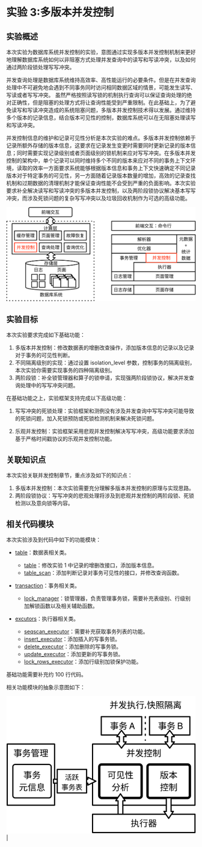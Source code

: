 # 实验 3:多版本并发控制

## 实验概述

本次实验为数据库系统并发控制的实验，意图通过实现多版本并发控制机制来更好地理解数据库系统如何以非阻塞方式处理并发查询中的读写和写读冲突，以及如何通过两阶段锁处理写写冲突。

并发查询处理是数据库系统维持高效率、高性能运行的必要条件。但是在并发查询处理中不可避免地会遇到不同事务同时访问相同数据区域的情景，可能发生读写、写读或者写写冲突。
虽然严格按照读写锁的机制执行查询可以保证查询处理的绝对正确性，但是阻塞的处理方式将让查询性能受到严重限制。在此基础上，为了避免读写和写读冲突造成的系统阻塞问题，多版本并发控制技术得以发展。通过维持多个版本的记录信息，结合版本可见性的控制，数据库系统可以在无阻塞处理读写和写读冲突。

并发控制信息的维护和记录可见性分析是本次实验的难点。多版本并发控制依赖于记录所额外存储的版本信息，这要求在记录发生变更时需要同时更新记录的版本信息；同时需要实现记录级别或者页面级别的锁机制来应对写写冲突。在多版本并发控制的架构中，单个记录可以同时维持多个不同的版本来应对不同的事务上下文环境，读取的效率一方面要求系统能够根据版本信息和事务上下文快速确定不同记录版本对于特定事务的可见性，另一方面随着记录版本数量的增加，高效的记录查找机制和过期数据的清理机制才能保证查询性能不会受到严重的负面影响。本次实验要求补全解决读写和写读冲突的多版本并发控制，以及两阶段锁协议解决基本写写冲突，而涉及死锁问题的复杂写写冲突以及垃圾回收机制作为可选的高级功能。

![](../pics/lab3-overview.svg)

## 实验目标

本次实验要求完成如下基础功能：

1. 多版本并发控制：修改数据表的增删改查操作，添加版本信息的记录以及记录对于事务的可见性判断。
2. 不同隔离级别的实现：通过设置 isolation_level 参数，控制事务的隔离级别，本次实验你需要实现事务的四种隔离级别。
3. 两阶段锁：补全锁管理器和算子的锁申请，实现强两阶段锁协议，解决并发查询处理中的写写冲突问题。

在基础功能之上，实验框架支持完成以下高级功能：

1. 写写冲突的死锁处理：实验框架和测例没有涉及并发查询中写写冲突可能导致的死锁问题，加入死锁预防或死锁检测机制来解决死锁问题。

2. 乐观并发控制：实验框架采用悲观并发控制解决写写冲突，高级功能要求添加基于严格时间戳协议的乐观并发控制功能。

## 关联知识点

本次实验关联并发控制章节，重点涉及如下的知识点：

1. 多版本并发控制：本次实验需要充分理解多版本并发控制的原理与实现思路。
2. 两阶段锁协议：写写冲突的悲观处理将涉及到悲观并发控制的两阶段锁、死锁检测以及意向锁等内容。

## 相关代码模块

本次实验涉及到代码中如下的功能模块：

-   [table](https://github.com/thu-db/huadb/tree/main/src/table/)：数据表相关类。

    -   [table](https://github.com/thu-db/huadb/tree/main/src/table/table.h)：修改实验 1 中记录的增删改接口，添加版本信息。
    -   [table_scan](https://github.com/thu-db/huadb/tree/main/src/table/table_scan.h)：添加判断记录对事务可见性的接口，并修改查询函数。

-   [transaction](https://github.com/thu-db/huadb/tree/main/src/transaction/)：事务相关类。

    -   [lock_manager](https://github.com/thu-db/huadb/tree/main/src/transaction/lock_manager.h)：锁管理器，负责管理事务锁，需要补充表级别、行级别加解锁函数以及相关辅助函数。

-   [excutors](https://github.com/thu-db/huadb/tree/main/src/executors/)：执行器相关类。
    -   [seqscan_executor](https://github.com/thu-db/huadb/tree/main/src/executors/seqscan_executor.h)：需要补充获取事务列表的功能。
    -   [insert_executor](https://github.com/thu-db/huadb/tree/main/src/executors/insert_executor.h)：添加插入的写事务锁。
    -   [delete_executor](https://github.com/thu-db/huadb/tree/main/src/executors/delete_executor.h)：添加删除的写事务锁。
    -   [update_executor](https://github.com/thu-db/huadb/tree/main/src/executors/update_executor.h)：添加更新的写事务锁。
    -   [lock_rows_executor](https://github.com/thu-db/huadb/tree/main/src/executors/lock_rows_executor.h)：添加行级别加锁保护功能。

基础功能需要补充约 100 行代码。

相关功能模块的抽象示意图如下：

![](../pics/lab3-details.svg) |
